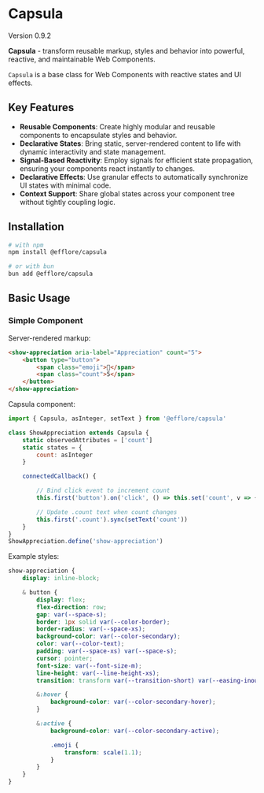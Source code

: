 # Capsula

Version 0.9.2

**Capsula** - transform reusable markup, styles and behavior into powerful, reactive, and maintainable Web Components.

`Capsula` is a base class for Web Components with reactive states and UI effects.

## Key Features

* **Reusable Components**: Create highly modular and reusable components to encapsulate styles and behavior.
* **Declarative States**: Bring static, server-rendered content to life with dynamic interactivity and state management.
* **Signal-Based Reactivity**: Employ signals for efficient state propagation, ensuring your components react instantly to changes.
* **Declarative Effects**: Use granular effects to automatically synchronize UI states with minimal code.
* **Context Support**: Share global states across your component tree without tightly coupling logic.

## Installation

```bash
# with npm
npm install @efflore/capsula

# or with bun
bun add @efflore/capsula
```

## Basic Usage

### Simple Component

Server-rendered markup:

```html
<show-appreciation aria-label="Appreciation" count="5">
	<button type="button">
		<span class="emoji">💐</span>
		<span class="count">5</span>
	</button>
</show-appreciation>
```

Capsula component:

```js
import { Capsula, asInteger, setText } from '@efflore/capsula'

class ShowAppreciation extends Capsula {
	static observedAttributes = ['count']
	static states = {
		count: asInteger
	}

	connectedCallback() {

		// Bind click event to increment count
		this.first('button').on('click', () => this.set('count', v => ++v))

		// Update .count text when count changes
		this.first('.count').sync(setText('count'))
	}
}
ShowAppreciation.define('show-appreciation')
```

Example styles:

```css
show-appreciation {
	display: inline-block;

	& button {
		display: flex;
		flex-direction: row;
		gap: var(--space-s);
		border: 1px solid var(--color-border);
		border-radius: var(--space-xs);
		background-color: var(--color-secondary);
		color: var(--color-text);
		padding: var(--space-xs) var(--space-s);
		cursor: pointer;
		font-size: var(--font-size-m);
		line-height: var(--line-height-xs);
		transition: transform var(--transition-short) var(--easing-inout);

		&:hover {
			background-color: var(--color-secondary-hover);
		}

		&:active {
			background-color: var(--color-secondary-active);

			.emoji {
				transform: scale(1.1);
			}
		}
	}
}
```